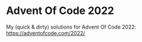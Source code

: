 # Advent Of Code 2022
My (quick & dirty) solutions for Advent Of Code 2022: https://adventofcode.com/2022/